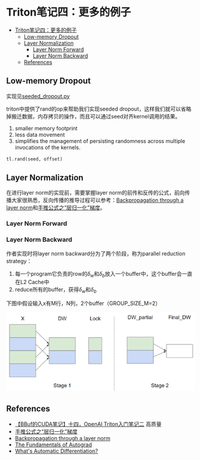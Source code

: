 # Triton笔记四：更多的例子

- [Triton笔记四：更多的例子](#triton笔记四更多的例子)
  - [Low-memory Dropout](#low-memory-dropout)
  - [Layer Normalization](#layer-normalization)
    - [Layer Norm Forward](#layer-norm-forward)
    - [Layer Norm Backward](#layer-norm-backward)
  - [References](#references)

## Low-memory Dropout

实现见[seeded_dropout.py](../triton-examples/03.dropout/seeded_dropout.py)

triton中提供了rand的op来帮助我们实现seeded dropout，这样我们就可以省略掉搬迁数据，内存拷贝的操作，而且可以通过seed对齐kernel调用的结果。

1. smaller memory footprint
2. less data movement
3. simplifies the management of persisting randomness across multiple invocations of the kernels.

```python
tl.rand(seed, offset)
```

## Layer Normalization

在进行layer norm的实现前，需要掌握layer norm的前传和反传的公式，前向传播大家很熟悉，反向传播的推导过程可以参考：[Backpropagation through a layer norm](https://liorsinai.github.io/mathematics/2022/05/18/layernorm.html)和[手推公式之“层归一化”梯度](https://developer.aliyun.com/article/978388)。

### Layer Norm Forward

### Layer Norm Backward

作者实现时将layer norm backward分为了两个阶段，称为parallel reduction strategy：

1. 每一个program它负责的row的$\delta_w$和$\delta_b$放入一个buffer中，这个buffer会一直在L2 Cache中
2. reduce所有的buffer，获得$\delta_w$和$\delta_b$

下图中假设输入x有M行，N列，2个buffer（GROUP_SIZE_M=2）

![layer norm two stage.png](../.images/layer%20norm%20two%20stage.png)

## References

- [【BBuf的CUDA笔记】十四，OpenAI Triton入门笔记二](https://zhuanlan.zhihu.com/p/682343740) 高质量
- [手推公式之“层归一化”梯度](https://developer.aliyun.com/article/978388)
- [Backpropagation through a layer norm](https://liorsinai.github.io/mathematics/2022/05/18/layernorm.html)
- [The Fundamentals of Autograd](https://pytorch.org/tutorials/beginner/introyt/autogradyt_tutorial.html#the-fundamentals-of-autograd)
- [What's Automatic Differentiation?](https://huggingface.co/blog/andmholm/what-is-automatic-differentiation)